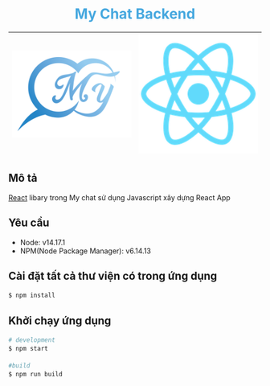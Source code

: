<h1 style="color: #46A8DF" align="center">
My Chat Backend
</h1>

<div align="center">

<img src="./public/images/logo-resize.png" width="320" alt="MyChat Logo" />| <a href="https://reactjs.org" target="blank"><img src="./public/logo192.png" width="320" alt="React Logo" /></a>
:-------------------------:|:-------------------------:

</div>


## Mô tả

[React](https://github.com/facebook/react/) libary trong My chat sử dụng Javascript xây dựng React App

## Yêu cầu
- Node: v14.17.1
- NPM(Node Package Manager): v6.14.13

## Cài đặt tất cả thư viện có trong ứng dụng
```bash
$ npm install
```

## Khởi chạy ứng dụng

```bash
# development
$ npm start

#build
$ npm run build
```
